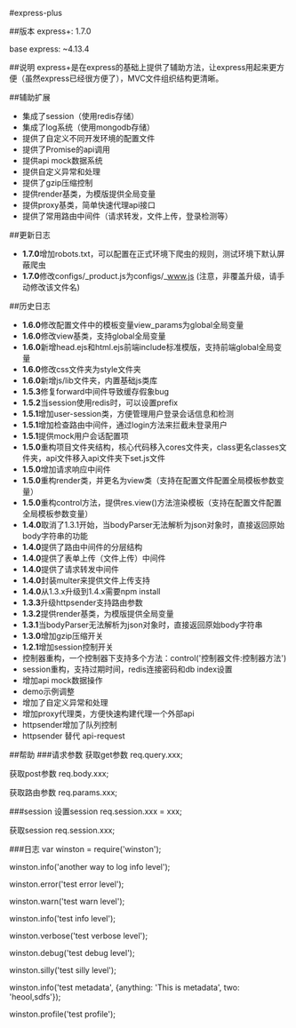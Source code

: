 #express-plus

##版本
express+: 1.7.0

base express: ~4.13.4

##说明
express+是在express的基础上提供了辅助方法，让express用起来更方便（虽然express已经很方便了），MVC文件组织结构更清晰。

##辅助扩展
* 集成了session（使用redis存储）
* 集成了log系统（使用mongodb存储）
* 提供了自定义不同开发环境的配置文件
* 提供了Promise的api调用
* 提供api mock数据系统
* 提供自定义异常和处理
* 提供了gzip压缩控制
* 提供render基类，为模版提供全局变量
* 提供proxy基类，简单快速代理api接口
* 提供了常用路由中间件（请求转发，文件上传，登录检测等）

##更新日志
* **1.7.0**增加robots.txt，可以配置在正式环境下爬虫的规则，测试环境下默认屏蔽爬虫
* **1.7.0**修改configs/_product.js为configs/_www.js (注意，非覆盖升级，请手动修改该文件名)

##历史日志
* **1.6.0**修改配置文件中的模板变量view_params为global全局变量
* **1.6.0**修改view基类，支持global全局变量
* **1.6.0**新增head.ejs和html.ejs前端include标准模版，支持前端global全局变量
* **1.6.0**修改css文件夹为style文件夹
* **1.6.0**新增js/lib文件夹，内置基础js类库
* **1.5.3**修复forward中间件导致缓存假象bug
* **1.5.2**当session使用redis时，可以设置prefix
* **1.5.1**增加user-session类，方便管理用户登录会话信息和检测
* **1.5.1**增加检查路由中间件，通过login方法来拦截未登录用户
* **1.5.1**提供mock用户会话配置项
* **1.5.0**重构项目文件夹结构，核心代码移入cores文件夹，class更名classes文件夹，api文件移入api文件夹下set.js文件
* **1.5.0**增加请求响应中间件
* **1.5.0**重构render类，并更名为view类（支持在配置文件配置全局模板参数变量）
* **1.5.0**重构control方法，提供res.view()方法渲染模板（支持在配置文件配置全局模板参数变量）
* **1.4.0**取消了1.3.1开始，当bodyParser无法解析为json对象时，直接返回原始body字符串的功能
* **1.4.0**提供了路由中间件的分层结构
* **1.4.0**提供了表单上传（文件上传）中间件
* **1.4.0**提供了请求转发中间件
* **1.4.0**封装multer来提供文件上传支持
* **1.4.0**从1.3.x升级到1.4.x需要npm install
* **1.3.3**升级httpsender支持路由参数
* **1.3.2**提供render基类，为模版提供全局变量
* **1.3.1**当bodyParser无法解析为json对象时，直接返回原始body字符串
* **1.3.0**增加gzip压缩开关
* **1.2.1**增加session控制开关
* 控制器重构，一个控制器下支持多个方法：control('控制器文件:控制器方法')
* session重构，支持过期时间，redis连接密码和db index设置
* 增加api mock数据操作
* demo示例调整
* 增加了自定义异常和处理
* 增加proxy代理类，方便快速构建代理一个外部api
* httpsender增加了队列控制
* httpsender 替代 api-request

##帮助
###请求参数
获取get参数 req.query.xxx;

获取post参数 req.body.xxx; 

获取路由参数 req.params.xxx;

###session
设置session req.session.xxx = xxx;

获取session req.session.xxx;

###日志
var winston = require('winston');

winston.info('another way to log info level');

winston.error('test error level');

winston.warn('test warn level');

winston.info('test info level');

winston.verbose('test verbose level');

winston.debug('test debug level');

winston.silly('test silly level');

winston.info('test metadata', {anything: 'This is metadata', two: 'heool,sdfs'});

winston.profile('test profile');



